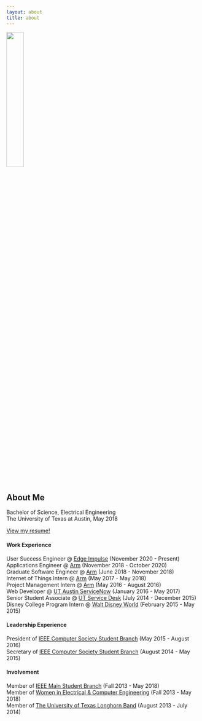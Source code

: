 ```yaml
---
layout: about
title: about
---
```

<img style="width:30%;" class="about-img-page pull-right" src="/images/me.png">

## About Me
Bachelor of Science, Electrical Engineering  
The University of Texas at Austin, May 2018

[View my resume!](/resume)

#### Work Experience
User Success Engineer @ [Edge Impulse](http://edgeimpulse.com/) (November 2020 - Present)  
Applications Engineer @ [Arm](http://www.arm.com/) (November 2018 - October 2020)  
Graduate Software Engineer @ [Arm](http://www.arm.com/) (June 2018 - November 2018)  
Internet of Things Intern @ [Arm](http://www.arm.com/) (May 2017 - May 2018)  
Project Management Intern @ [Arm](http://www.arm.com/) (May 2016 - August 2016)  
Web Developer @ [UT Austin ServiceNow](https://ut.service-now.com/utss) (January 2016 - May 2017)  
Senior Student Associate @ [UT Service Desk](https://www.utexas.edu/its/helpdesk/) (July 2014 - December 2015)  
Disney College Program Intern @ [Walt Disney World](https://jobs.disneycareers.com/disney-college-program) (February 2015 - May 2015)  

#### Leadership Experience
President of [IEEE Computer Society Student Branch](http://ieeecs.ece.utexas.edu) (May 2015 - August 2016)     
Secretary of [IEEE Computer Society Student Branch](http://ieeecs.ece.utexas.edu) (August 2014 - May 2015)  

#### Involvement
Member of [IEEE Main Student Branch](http://ieee.ece.utexas.edu) (Fall 2013 - May 2018)  
Member of [Women in Electrical & Computer Engineering](http://utwece.org/) (Fall 2013 - May 2018)  
Member of [The University of Texas Longhorn Band](https://lhb.music.utexas.edu/) (August 2013 - July 2014)  

<span class="contacticon center">
	<a href="mailto:jplunkett@utexas.edu"><i class="fa fa-envelope-square"></i></a>
	<a href="https://github.com/yennster" target="_blank"><i class="fa fa-github-square"></i></a>
	<a href="https://www.linkedin.com/in/jennyplunkett" target="_blank"><i class="fa fa-linkedin-square"></i></a>
</span>
